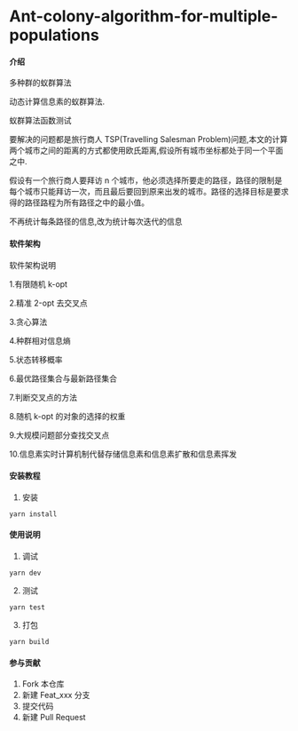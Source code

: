 # Ant-colony-algorithm-for-multiple-populations

#### 介绍

多种群的蚁群算法

动态计算信息素的蚁群算法.

蚁群算法函数测试

要解决的问题都是旅行商人 TSP(Travelling Salesman Problem)问题,本文的计算两个城市之间的距离的方式都使用欧氏距离,假设所有城市坐标都处于同一个平面之中.

假设有一个旅行商人要拜访 n 个城市，他必须选择所要走的路径，路径的限制是每个城市只能拜访一次，而且最后要回到原来出发的城市。路径的选择目标是要求得的路径路程为所有路径之中的最小值。

不再统计每条路径的信息,改为统计每次迭代的信息

#### 软件架构

软件架构说明

1.有限随机 k-opt

2.精准 2-opt 去交叉点

3.贪心算法

4.种群相对信息熵

5.状态转移概率

6.最优路径集合与最新路径集合

7.判断交叉点的方法

8.随机 k-opt 的对象的选择的权重

9.大规模问题部分查找交叉点

10.信息素实时计算机制代替存储信息素和信息素扩散和信息素挥发

#### 安装教程

1.  安装

```
yarn install
```

#### 使用说明

1.  调试

```
yarn dev
```

2.  测试

```
yarn test
```

3.  打包

```
yarn build
```

#### 参与贡献

1.  Fork 本仓库
2.  新建 Feat_xxx 分支
3.  提交代码
4.  新建 Pull Request

